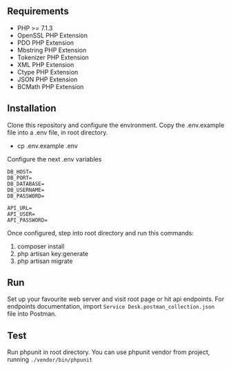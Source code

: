 ## Requirements

- PHP >= 7.1.3
- OpenSSL PHP Extension
- PDO PHP Extension
- Mbstring PHP Extension
- Tokenizer PHP Extension
- XML PHP Extension
- Ctype PHP Extension
- JSON PHP Extension
- BCMath PHP Extension

## Installation

Clone this repository and configure the environment. Copy the .env.example file into a .env file,
in root directory.

- cp .env.example .env

Configure the next .env variables

```
DB_HOST=
DB_PORT=
DB_DATABASE=
DB_USERNAME=
DB_PASSWORD=

API_URL=
API_USER=
API_PASSWORD=
```

Once configured, step into root directory and run this commands:
1. composer install
2. php artisan key:generate
3. php artisan migrate

## Run

Set up your favourite web server and visit root page or hit api endpoints.
For endpoints documentation, import `Service Desk.postman_collection.json` file into Postman.


## Test

Run phpunit in root directory.
You can use phpunit vendor from project, running `./vendor/bin/phpunit`

